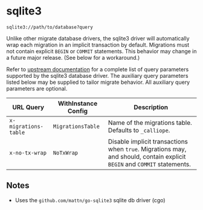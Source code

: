 # sqlite3

`sqlite3://path/to/database?query`

Unlike other migrate database drivers, the sqlite3 driver will automatically wrap each migration in an implicit transaction by default.  Migrations must not contain explicit `BEGIN` or `COMMIT` statements.  This behavior may change in a future major release.  (See below for a workaround.)

Refer to [upstream documentation](https://github.com/mattn/go-sqlite3/blob/master/README.md#connection-string) for a complete list of query parameters supported by the sqlite3 database driver.  The auxiliary query parameters listed below may be supplied to tailor migrate behavior.  All auxiliary query parameters are optional.

| URL Query  | WithInstance Config | Description |
|------------|---------------------|-------------|
| `x-migrations-table` | `MigrationsTable` | Name of the migrations table.  Defaults to `_calliope`. |
| `x-no-tx-wrap` | `NoTxWrap` | Disable implicit transactions when `true`.  Migrations may, and should, contain explicit `BEGIN` and `COMMIT` statements. |

## Notes

* Uses the `github.com/mattn/go-sqlite3` sqlite db driver (cgo)
